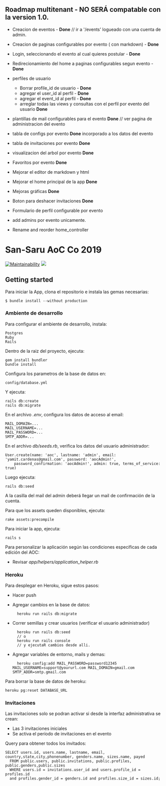 ## Roadmap multitenant - NO SERÁ compatable con la version 1.0.
 
* Creacion de eventos - __Done__ // ir a '/events' logueado con una cuenta de admin.
* Creacion de paginas configurables por evento ( con markdown) - __Done__
* Login, seleccionando el evento al cual quieres postular - __Done__
* Redirecionamiento del home a paginas configurables segun evento - __Done__
 
* perfiles de usuario

    - Borrar profile_id de usuario - __Done__
    - agregar el user_id al perfil - __Done__
    - agregar el event_id al perfil - __Done__
    - arreglar todas las views y consultas con el perfil por evento del usuario __Done__
  
* plantillas de mail configurables para el evento __Done__ // ver pagina de administracion del evento
* tabla de configs por evento __Done__ incorporado a los datos del evento
* tabla de invitaciones por evento __Done__
* visualizacion del arbol por evento __Done__
* Favoritos por evento __Done__
* Mejorar el editor de markdown y html
* Mejorar el home principal de la app __Done__
* Mejoras gráficas __Done__
* Boton para deshacer invitaciones __Done__
* Formulario de perfil configurable por evento
* add admins por evento unicamente.
- Rename and reorder home_controller


# San-Saru AoC Co 2019

[![Maintainability](https://api.codeclimate.com/v1/badges/e7b16647550a48e4c9a3/maintainability)](https://codeclimate.com/github/yamitcar/SanSaru/maintainability) <a href="https://codeclimate.com/github/yamitcar/SanSaru/test_coverage"><img src="https://api.codeclimate.com/v1/badges/e7b16647550a48e4c9a3/test_coverage" /></a>

## Getting started

Para iniciar la App, clona el repositorio e instala las gemas necesarias:

    $ bundle install --without production
    
### Ambiente de desarrollo

Para configurar el ambiente de desarrollo, instala:

    Postgres
    Ruby
    Rails

Dentro de la raiz del proyecto, ejecuta:

    gem install bundler
    bundle install

Configura los parametros de la base de datos en:

    config/database.yml

Y ejecuta:

    rails db:create
    rails db:migrate

En el archivo _.env_, configura los datos de acceso al email:

    MAIL_DOMAIN=...
    MAIL_USERNAME=...
    MAIL_PASSWORD=...
    SMTP_ADDR=...

En el archivo _db/seeds.rb_, verifica los datos del usuario administrador:

    User.create(name: 'aoc', lastname: 'admin', email: 'yamit.cardenas@gmail.com', password: 'aocAdmin!',
        password_confirmation: 'aocAdmin!', admin: true, terms_of_service: true)

Luego ejecuta:     

    rails db:seed

A la casilla del mail del admin deberá llegar un mail de confirmación de la cuenta.
    
Para que los assets queden disponibles, ejecuta:

    rake assets:precompile

Para iniciar la app, ejecuta:

    rails s

Para personalizar la aplicación según las condiciones específicas de cada edición del AOC:
+ Revisar _app/helpers/application_helper.rb_

### Heroku

Para desplegar en Heroku, sigue estos pasos:

+ Hacer push
+ Agregar cambios en la base de datos:

        heroku run rails db:migrate
        
+ Correr semillas y crear usuarios (verificar el usuario administrador)
        
        heroku run rails db:seed 
        // o 
        heroku run rails console 
        // y ejecutaR cambios desde alli. 
        
+ Agregar variables de entorno, mails y demas:

        heroku config:add MAIL_PASSWORD=password12345 MAIL_USERNAME=support@yoururl.com MAIL_DOMAIN=gmail.com SMTP_ADDR=smtp.gmail.com
        
Para borrar la base de datos de heroku:
     
    heroku pg:reset DATABASE_URL
    
### Invitaciones

Las invitaciones solo se podran activar si desde la interfaz administrativa se crean:
+ Las 3 invitaciones iniciales
+ Se activa el período de invitaciones en el evento

Query para obtener todos los invitados:

    SELECT users.id, users.name, lastname, email, country,state,city,phonenumber, genders.name, sizes.name, payed
      FROM public.users, public.invitations, public.profiles, public.genders,public.sizes
      WHERE users.id = invitations.user_id and users.profile_id = profiles.id 
      and profiles.gender_id = genders.id and profiles.size_id = sizes.id;
